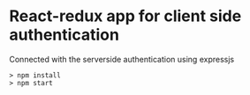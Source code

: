 # React-redux app for client side authentication

Connected with the serverside authentication using expressjs

```
> npm install
> npm start
```
